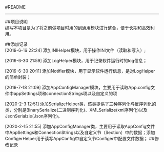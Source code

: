 #README  

---
##项目说明  
编写本项目是为了将之前做项目时用的到通用模块进行整合，便于长期和高效利用。

##添加记录  
[2019-6-16 22:24] 添加INIHelper模块，用于操作INI文件（读取和写入）;   

[2019-6-30 21:59] 添加LogHelper模块，用于记录软件运行时的log信息；  


[2019-6-30 20:11] 添加Notifier模块，用于显示软件运行信息，是对LogHelper的简单封装；  

[2019-7-18 21:09] 添加AppConfigManager模块，主要用于读取App.config文件中appSettings项和connectionStrings项以及自定义的项   

[2020-2-3 12:51] 添加SerializeHelper类，该类提供了三种序列化与反序列化的类，分别是BinarySerialize(二进制序列化)、XMLSerialize(xml序列化)以及JsonSerialzie(Json序列化)。 

[2020-2-15 21:55] 添加AppConfigManager类，主要用于读取AppConfig文件中AppSettings和ConnectionStrings以及自定义节（Section）中的数据；添加ConfigerHelper用于读写AppConfig中自定义节Configer中配置文件数据；
##修改记录  
